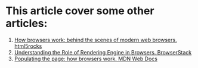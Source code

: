 # This article cover some other articles:
1) [How browsers work: behind the scenes of modern web browsers. html5rocks](https://www.html5rocks.com/en/tutorials/internals/howbrowserswork/)
2) [Understanding the Role of Rendering Engine in Browsers. BrowserStack](https://www.browserstack.com/guide/browser-rendering-engine)
3) [Populating the page: how browsers work. MDN Web Docs](https://developer.mozilla.org/en-US/docs/Web/Performance/How_browsers_work)
 